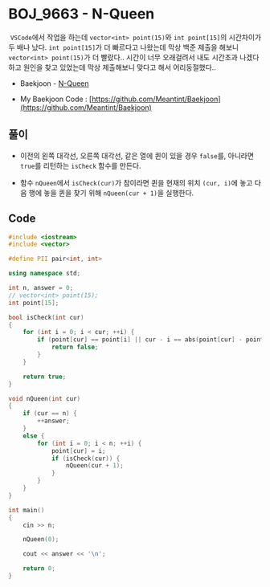 # BOJ_9663 - N-Queen

&nbsp;`VSCode`에서 작업을 하는데 `vector<int> point(15)`와 `int point[15]`의 시간차이가 두 배나 났다. `int point[15]`가 더 빠르다고 나왔는데 막상 백준 제출을 해보니 `vector<int> point(15)`가 더 빨랐다.. 시간이 너무 오래걸려서 내도 시간초과 나겠다 하고 원인을 찾고 있었는데 막상 제출해보니 맞다고 해서 어리둥절했다..

- Baekjoon - [N-Queen](https://www.acmicpc.net/problem/9663)

- My Baekjoon Code : [https://github.com/Meantint/Baekjoon](https://github.com/Meantint/Baekjoon)

## 풀이

- 이전의 왼쪽 대각선, 오른쪽 대각선, 같은 열에 퀸이 있을 경우 `false`를, 아니라면 `true`를 리턴하는 `isCheck` 함수를 만든다.

- 함수 `nQueen`에서 `isCheck(cur)`가 참이라면 퀸을 현재의 위치 `(cur, i)`에 놓고 다음 행에 놓을 퀸을 찾기 위해 `nQueen(cur + 1)`을 실행한다.

## Code

```cpp
#include <iostream>
#include <vector>

#define PII pair<int, int>

using namespace std;

int n, answer = 0;
// vector<int> point(15);
int point[15];

bool isCheck(int cur)
{
    for (int i = 0; i < cur; ++i) {
        if (point[cur] == point[i] || cur - i == abs(point[cur] - point[i])) {
            return false;
        }
    }

    return true;
}

void nQueen(int cur)
{
    if (cur == n) {
        ++answer;
    }
    else {
        for (int i = 0; i < n; ++i) {
            point[cur] = i;
            if (isCheck(cur)) {
                nQueen(cur + 1);
            }
        }
    }
}

int main()
{
    cin >> n;

    nQueen(0);

    cout << answer << '\n';

    return 0;
}
```
